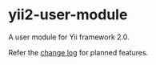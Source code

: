 yii2-user-module
================

A user module for Yii framework 2.0.

Refer the [change log](https://github.com/yiicommunity/yii2-user-module/blob/master/README.md) for planned features.
